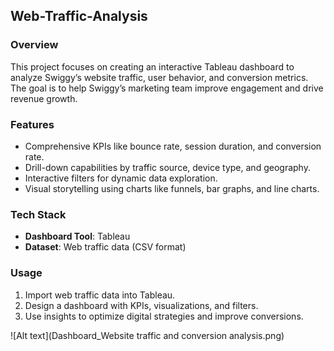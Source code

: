## Web-Traffic-Analysis
### Overview
This project focuses on creating an interactive Tableau dashboard to analyze Swiggy’s website traffic, user behavior, and conversion metrics. The goal is to help Swiggy’s marketing team improve engagement and drive revenue growth.

### Features
- Comprehensive KPIs like bounce rate, session duration, and conversion rate.
- Drill-down capabilities by traffic source, device type, and geography.
- Interactive filters for dynamic data exploration.
- Visual storytelling using charts like funnels, bar graphs, and line charts.

### Tech Stack
- **Dashboard Tool**: Tableau
- **Dataset**: Web traffic data (CSV format)

### Usage
1. Import web traffic data into Tableau.
2. Design a dashboard with KPIs, visualizations, and filters.
3. Use insights to optimize digital strategies and improve conversions.

![Alt text](Dashboard_Website traffic and conversion analysis.png)

